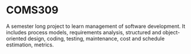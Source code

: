 # COMS309
A semester long project to learn management of software development. It includes process models, requirements analysis, structured and object-oriented design, coding, testing, maintenance, cost and schedule estimation, metrics.
